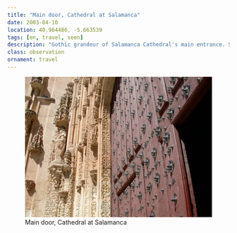 ```yaml
---
title: "Main door, Cathedral at Salamanca"
date: 2003-04-10
location: 40.964486, -5.663539
tags: [en, travel, seen]
description: "Gothic grandeur of Salamanca Cathedral's main entrance. Stone carving details from Spain's golden age of religious architecture and artistic mastery." 
class: observation
ornament: travel
---
```


<figure>
  <img src="/assets/img/2003-04-10-main-door-cathedral-at-salamanca.jpeg" alt="Main door, Cathedral at Salamanca">
  <figcaption>Main door, Cathedral at Salamanca</figcaption>
</figure>
